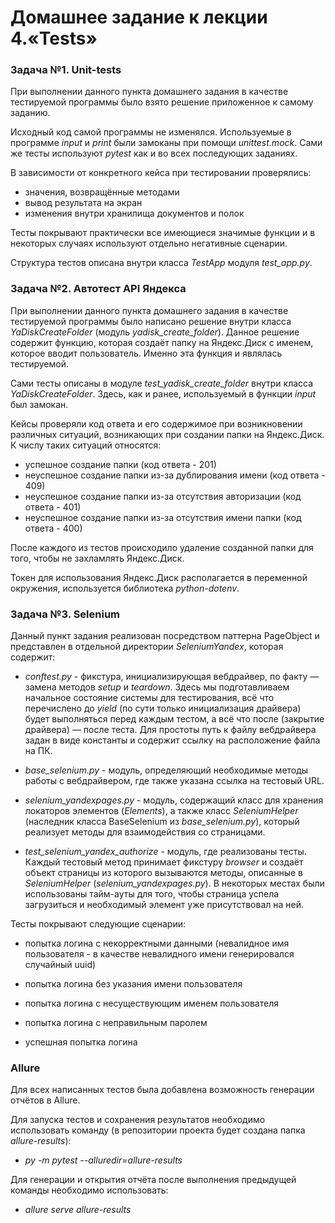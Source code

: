 # Домашнее задание к лекции 4.«Tests»

### Задача №1. Unit-tests
При выполнении данного пункта домашнего задания в качестве тестируемой программы
было взято решение приложенное к самому заданию.

Исходный код самой программы не изменялся. Используемые в программе _input_ и
_print_ были замоканы при помощи _unittest.mock_. Сами же тесты используют _pytest_
как и во всех последующих заданиях.

В зависимости от конкретного кейса при тестировании проверялись:
* значения, возвращённые методами
* вывод результата на экран
* изменения внутри хранилища документов и полок

Тесты покрывают практически все имеющиеся значимые функции и в некоторых случаях
используют отдельно негативные сценарии.

Структура тестов описана внутри класса _TestApp_ модуля _test_app.py_.

### Задача №2. Автотест API Яндекса
При выполнении данного пункта домашнего задания в качестве тестируемой программы
было написано решение внутри класса _YaDiskCreateFolder_ (модуль _yadisk_create_folder_).
Данное решение содержит функцию, которая создаёт папку на Яндекс.Диск с именем, которое
вводит пользователь. Именно эта функция и являлась тестируемой.

Сами тесты описаны в модуле _test_yadisk_create_folder_ внутри класса _YaDiskCreateFolder_.
Здесь, как и ранее, используемый в функции _input_ был замокан.

Кейсы проверяли код ответа и его содержимое при возникновении различных ситуаций, 
возникающих при создании папки на Яндекс.Диск. К числу таких ситуаций относятся:
* успешное создание папки (код ответа - 201)
* неуспешное создание папки из-за дублирования имени (код ответа - 409)
* неуспешное создание папки из-за отсутствия авторизации (код ответа - 401)
* неуспешное создание папки из-за отсутствия имени папки (код ответа - 400)

После каждого из тестов происходило удаление созданной папки для того, чтобы
не захламлять Яндекс.Диск.

Токен для использования Яндекс.Диск располагается в переменной окружения, 
используется библиотека _python-dotenv_.

### Задача №3. Selenium
Данный пункт задания реализован посредством паттерна PageObject и представлен в 
отдельной директории _SeleniumYandex_, которая содержит:
* _conftest.py_ - фикстура, инициализирующая вебдрайвер, по факту — замена
  методов _setup_ и _teardown_. Здесь мы подготавливаем начальное состояние системы
  для тестирования, всё что перечислено до _yield_ (по сути только инициализация
  драйвера) будет выполняться перед каждым тестом, а всё что после (закрытие драйвера) 
  — после теста. Для простоты путь к файлу вебдрайвера задан в виде константы и 
  содержит ссылку на расположение файла на ПК.

* _base_selenium.py_ - модуль, определяющий необходимые методы работы с вебдрайвером,
  где также указана ссылка на тестовый URL.

* _selenium_yandexpages.py_ - модуль, содержащий класс для хранения локаторов
  элементов (_Elements_), а также класс _SeleniumHelper_ (наследник класса
  BaseSelenium из _base_selenium.py_), который реализует методы для взаимодействия
  со страницами.
  
* _test_selenium_yandex_authorize_ - модуль, где реализованы тесты. Каждый тестовый
  метод принимает фикстуру _browser_ и создаёт объект страницы из которого вызываются
  методы, описанные в _SeleniumHelper_ (_selenium_yandexpages.py_). В некоторых 
  местах были использованы тайм-ауты для того, чтобы страница успела загрузиться и 
  необходимый элемент уже присутствовал на ней. 
  
Тесты покрывают следующие сценарии:
  
* попытка логина с некорректными данными (невалидное имя пользователя - в качестве 
  невалидного имени генерировался случайный uuid)
  
* попытка логина без указания имени пользователя

* попытка логина с несуществующим именем пользователя

* попытка логина с неправильным паролем

* успешная попытка логина


### Allure

Для всех написанных тестов была добавлена возможность генерации отчётов в Allure.

Для запуска тестов и сохранения результатов необходимо использовать команду 
(в репозитории проекта будет создана папка _allure-results_):
* _py -m pytest --alluredir=allure-results_

Для генерации и открытия отчёта после выполнения предыдущей команды необходимо 
использовать:
* _allure serve allure-results_
